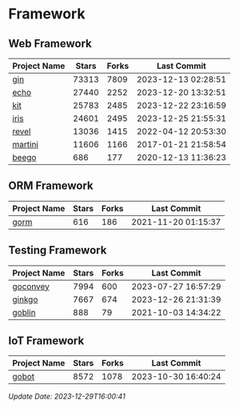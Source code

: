 # Framework

## Web Framework
| Project Name | Stars | Forks | Last Commit |
| ------------ | ----- | ----- | ----------- |
| [gin](https://github.com/gin-gonic/gin) | 73313 | 7809 | 2023-12-13 02:28:51 |
| [echo](https://github.com/labstack/echo) | 27440 | 2252 | 2023-12-20 13:32:51 |
| [kit](https://github.com/go-kit/kit) | 25783 | 2485 | 2023-12-22 23:16:59 |
| [iris](https://github.com/kataras/iris) | 24601 | 2495 | 2023-12-25 21:55:31 |
| [revel](https://github.com/revel/revel) | 13036 | 1415 | 2022-04-12 20:53:30 |
| [martini](https://github.com/go-martini/martini) | 11606 | 1166 | 2017-01-21 21:58:54 |
| [beego](https://github.com/astaxie/beego) | 686 | 177 | 2020-12-13 11:36:23 |

## ORM Framework
| Project Name | Stars | Forks | Last Commit |
| ------------ | ----- | ----- | ----------- |
| [gorm](https://github.com/jinzhu/gorm) | 616 | 186 | 2021-11-20 01:15:37 |

## Testing Framework
| Project Name | Stars | Forks | Last Commit |
| ------------ | ----- | ----- | ----------- |
| [goconvey](https://github.com/smartystreets/goconvey) | 7994 | 600 | 2023-07-27 16:57:29 |
| [ginkgo](https://github.com/onsi/ginkgo) | 7667 | 674 | 2023-12-26 21:31:39 |
| [goblin](https://github.com/franela/goblin) | 888 | 79 | 2021-10-03 14:34:22 |

## IoT Framework
| Project Name | Stars | Forks | Last Commit |
| ------------ | ----- | ----- | ----------- |
| [gobot](https://github.com/hybridgroup/gobot) | 8572 | 1078 | 2023-10-30 16:40:24 |

*Update Date: 2023-12-29T16:00:41*